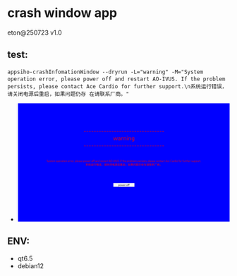 # crash window app
eton@250723 v1.0

## test:
```
appsiho-crashInfomationWindow --dryrun -L="warning" -M="System operation error, please power off and restart AO-IVUS. If the problem persists, please contact Ace Cardio for further support.\n系统运行错误，请关闭电源后重启，如果问题仍存 在请联系厂商。" 
```

- ![result image](resultimage.png)

## ENV:
- qt6.5
- debian12

